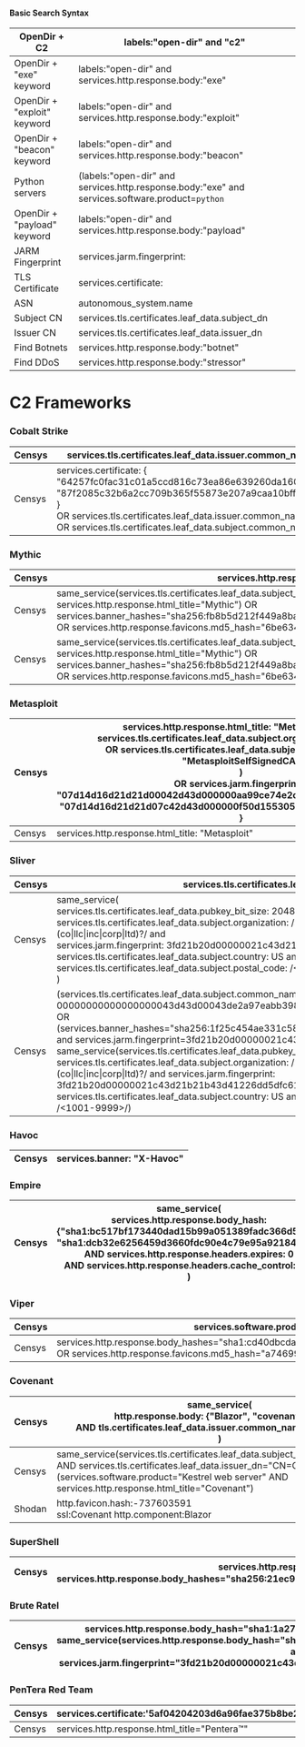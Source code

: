 #### Basic Search Syntax

| OpenDir + C2                | labels:"open-dir" and "c2"                                                                      |
| --------------------------- | ----------------------------------------------------------------------------------------------- |
| OpenDir + "exe" keyword     | labels:"open-dir" and services.http.response.body:"exe"                                         |
| OpenDir + "exploit" keyword | labels:"open-dir" and services.http.response.body:"exploit"                                     |
| OpenDir + "beacon" keyword  | labels:"open-dir" and services.http.response.body:"beacon"                                      |
| Python servers              | (labels:"open-dir" and services.http.response.body:"exe" and services.software.product=`python` |
| OpenDir + "payload" keyword | labels:"open-dir" and services.http.response.body:"payload"                                     |
| JARM Fingerprint            | services.jarm.fingerprint:                                                                      |
| TLS Certificate             | services.certificate:                                                                           |
| ASN<br>                     | autonomous_system.name                                                                          |
| Subject CN                  | services.tls.certificates.leaf_data.subject_dn                                                  |
| Issuer CN                   | services.tls.certificates.leaf_data.issuer_dn                                                   |
| Find Botnets                | services.http.response.body:"botnet"                                                            |
| Find DDoS                   | services.http.response.body:"stressor"                                                          |

# C2 Frameworks
### Cobalt Strike

| Censys | services.tls.certificates.leaf_data.issuer.common_name="Major Cobalt Strike"                                                                                                                                                                                                                                                                                 |
| ------ | ------------------------------------------------------------------------------------------------------------------------------------------------------------------------------------------------------------------------------------------------------------------------------------------------------------------------------------------------------------ |
| Censys | services.certificate: {  <br>"64257fc0fac31c01a5ccd816c73ea86e639260da1604d04db869bb603c2886e6",  <br>"87f2085c32b6a2cc709b365f55873e207a9caa10bffecf2fd16d3cf9d94d390c"  <br>}  <br>OR services.tls.certificates.leaf_data.issuer.common_name: "Major Cobalt Strike"  <br>OR services.tls.certificates.leaf_data.subject.common_name: "Major Cobalt Strike" |


### Mythic

| Censys | services.http.response.html_title="Mythic"                                                                                                                                                                                                                                                                |
| ------ | --------------------------------------------------------------------------------------------------------------------------------------------------------------------------------------------------------------------------------------------------------------------------------------------------------- |
| Censys | same_service(services.tls.certificates.leaf_data.subject_dn="O=Mythic" AND services.http.response.html_title="Mythic") OR services.banner_hashes="sha256:fb8b5d212f449a8ba61ab9ed9b44853315c33d12a07f8ce4642892750e251530" OR services.http.response.favicons.md5_hash="6be63470c32ef458926abb198356006c" |
| Censys | same_service(services.tls.certificates.leaf_data.subject_dn="O=Mythic" AND services.http.response.html_title="Mythic") OR services.banner_hashes="sha256:fb8b5d212f449a8ba61ab9ed9b44853315c33d12a07f8ce4642892750e251530" OR services.http.response.favicons.md5_hash="6be63470c32ef458926abb198356006c" |

### Metasploit

| Censys | services.http.response.html_title: "Metasploit" AND (  <br>services.tls.certificates.leaf_data.subject.organization: "Rapid7"  <br>OR services.tls.certificates.leaf_data.subject.common_name: "MetasploitSelfSignedCA"  <br>)  <br>OR services.jarm.fingerprint: {  <br>"07d14d16d21d21d00042d43d000000aa99ce74e2c6d013c745aa52b5cc042d",  <br>"07d14d16d21d21d07c42d43d000000f50d155305214cf247147c43c0f1a823"  <br>} |
| ------ | ----------------------------------------------------------------------------------------------------------------------------------------------------------------------------------------------------------------------------------------------------------------------------------------------------------------------------------------------------------------------------------------------------------------------- |
| Censys | services.http.response.html_title: "Metasploit"                                                                                                                                                                                                                                                                                                                                                                         |

### Sliver
| Censys | services.tls.certificates.leaf_data.subject_dn:"multiplayer"                                                                                                                                                                                                                                                                                                                                                                                                                                                                                                                                                                                                                                                                                                                                                                                                                         |
| ------ | ------------------------------------------------------------------------------------------------------------------------------------------------------------------------------------------------------------------------------------------------------------------------------------------------------------------------------------------------------------------------------------------------------------------------------------------------------------------------------------------------------------------------------------------------------------------------------------------------------------------------------------------------------------------------------------------------------------------------------------------------------------------------------------------------------------------------------------------------------------------------------------ |
| Censys | same_service(  <br>services.tls.certificates.leaf_data.pubkey_bit_size: 2048 and  <br>services.tls.certificates.leaf_data.subject.organization: /(ACME\|Partners\|Tech\|Cloud\|Synergy\|Test\|Debug)? ?(co\|llc\|inc\|corp\|ltd)?/ and  <br>services.jarm.fingerprint: 3fd21b20d00000021c43d21b21b43d41226dd5dfc615dd4a96265559485910 and  <br>services.tls.certificates.leaf_data.subject.country: US and  <br>services.tls.certificates.leaf_data.subject.postal_code: /<1001-9999>/  <br>)                                                                                                                                                                                                                                                                                                                                                                                        |
| Censys | (services.tls.certificates.leaf_data.subject.common_name="multiplayer" and same_service(services.jarm.fingerprint= 00000000000000000043d43d00043de2a97eabb398317329f027c66e4c1b01 and NOT services.port=31337 )) OR (services.banner_hashes="sha256:1f25c454ae331c582fbdb7af8a9839785a795b06a6649d92484b79565f7174ae" and services.jarm.fingerprint=3fd21b20d00000021c43d21b21b43d41226dd5dfc615dd4a96265559485910) OR same_service(services.tls.certificates.leaf_data.pubkey_bit_size: 2048 and services.tls.certificates.leaf_data.subject.organization: /(ACME\|Partners\|Tech\|Cloud\|Synergy\|Test\|Debug)? ?(co\|llc\|inc\|corp\|ltd)?/ and services.jarm.fingerprint: 3fd21b20d00000021c43d21b21b43d41226dd5dfc615dd4a96265559485910 and services.tls.certificates.leaf_data.subject.country: US and services.tls.certificates.leaf_data.subject.postal_code: /<1001-9999>/) |

### Havoc

| Censys | services.banner: "X-Havoc" |
| ------ | -------------------------- |

### Empire

| Censys | same_service(  <br>services.http.response.body_hash: {"sha1:bc517bf173440dad15b99a051389fadc366d5df2", "sha1:dcb32e6256459d3660fdc90e4c79e95a921841cc"}  <br>AND services.http.response.headers.expires: 0  <br>AND services.http.response.headers.cache_control: "*"  <br>) |
| ------ | ---------------------------------------------------------------------------------------------------------------------------------------------------------------------------------------------------------------------------------------------------------------------------- |
### Viper

| Censys | services.software.product: Viper                                                                                                                                  |
| ------ | ----------------------------------------------------------------------------------------------------------------------------------------------------------------- |
| Censys | services.http.response.body_hashes="sha1:cd40dbcdae84b1c8606f29342066547069ed5a33" OR services.http.response.favicons.md5_hash="a7469955bff5e489d2270d9b389064e1" |
### Covenant

| Censys | same_service(  <br>http.response.body: {"Blazor", "covenant.css"}  <br>AND tls.certificates.leaf_data.issuer.common_name: "Covenant"  <br>)                                                                                                     |
| ------ | ----------------------------------------------------------------------------------------------------------------------------------------------------------------------------------------------------------------------------------------------- |
| Censys | same_service(services.tls.certificates.leaf_data.subject_dn="CN=Covenant" AND services.tls.certificates.leaf_data.issuer_dn="CN=Covenant") OR (services.software.product="Kestrel web server" AND services.http.response.html_title="Covenant") |
| Shodan | http.favicon.hash:-737603591<br>ssl:Covenant http.component:Blazor                                                                                                                                                                              |
### SuperShell 

| Censys | services.http.response.html_title="Supershell - 登录" OR services.http.response.body_hashes="sha256:21ec9c71669486c5b874b1be3b9c341133e83939fdbeefa2080df1b1703c4928" |
| ------ | ------------------------------------------------------------------------------------------------------------------------------------------------------------------- |
### Brute Ratel

| Censys | services.http.response.body_hash="sha1:1a279f5df4103743b823ec2a6a08436fdf63fe30" OR same_service(services.http.response.body_hash="sha1:bc3023b36063a7681db24681472b54fa11f0d4ec" and services.jarm.fingerprint="3fd21b20d00000021c43d21b21b43de0a012c76cf078b8d06f4620c2286f5e") |
| ------ | --------------------------------------------------------------------------------------------------------------------------------------------------------------------------------------------------------------------------------------------------------------------------------- |

### PenTera Red Team

| Censys | services.certificate:'5af04204203d6a96fae375b8be231f1f0dae750713d68a5a6c07f678dbd0aae8' |
| ------ | --------------------------------------------------------------------------------------- |
| Censys | services.http.response.html_title="Pentera™"                                            |
